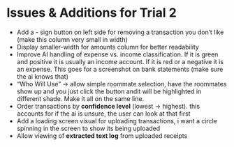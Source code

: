 # Issues & Additions for Trial 2

- Add a - sign button on left side for removing a transaction you don’t like (make this column very small in width)
- Display smaller-width for amounts column for better readability
- Improve AI handling of expense vs. income classification. If it is green and positive it is usually an income account. If it is red or a negative it is an expense. This goes for a screenshot on bank statements (make sure the ai knows that)
- “Who Will Use” → allow simple roommate selection, have the roommates show up and you just click the button andit will be highlighted in different shade. Make it all on the same line.
- Order transactions by **confidence level** (lowest → highest). this accounts for if the ai is unsure, the user can look at that first
- Add a loading screen visual for uploading transactions, i want a circle spinning in the screen to show its being uploaded
- Allow viewing of **extracted text log** from uploaded receipts
